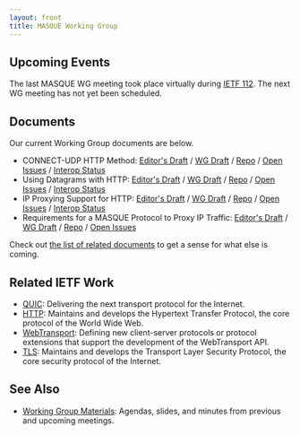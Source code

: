 ```yaml
---
layout: front
title: MASQUE Working Group
---
```


## Upcoming Events

The last MASQUE WG meeting took place virtually during [IETF 112](https://datatracker.ietf.org/doc/agenda-111-masque/). The next WG meeting has not yet been scheduled.

## Documents

Our current Working Group documents are below.

- CONNECT-UDP HTTP Method: [Editor's Draft](https://ietf-wg-masque.github.io/draft-ietf-masque-connect-udp/draft-ietf-masque-connect-udp.html) / [WG Draft](https://datatracker.ietf.org/doc/draft-ietf-masque-connect-udp/) / [Repo](https://github.com/ietf-wg-masque/draft-ietf-masque-connect-udp) / [Open Issues](https://github.com/ietf-wg-masque/draft-ietf-masque-connect-udp/issues) / [Interop Status](#)
- Using Datagrams with HTTP: [Editor's Draft](https://ietf-wg-masque.github.io/draft-ietf-masque-h3-datagram/draft-ietf-masque-h3-datagram.html) / [WG Draft](https://datatracker.ietf.org/doc/draft-ietf-masque-h3-datagram/) / [Repo](https://github.com/ietf-wg-masque/draft-ietf-masque-h3-datagram) / [Open Issues](https://github.com/ietf-wg-masque/draft-ietf-masque-h3-datagram/issues) / [Interop Status](#)
- IP Proxying Support for HTTP: [Editor's Draft](https://ietf-wg-masque.github.io/draft-ietf-masque-connect-ip/#go.draft-ietf-masque-connect-ip.html) / [WG Draft](https://datatracker.ietf.org/doc/html/draft-ietf-masque-connect-ip) / [Repo](https://github.com/ietf-wg-masque/draft-ietf-masque-connect-ip) / [Open Issues](https://github.com/ietf-wg-masque/draft-ietf-masque-connect-ip/issues) / [Interop Status](#)
- Requirements for a MASQUE Protocol to Proxy IP Traffic: [Editor's Draft](https://ietf-wg-masque.github.io/draft-ietf-masque-ip-proxy-reqs/draft-ietf-masque-ip-proxy-reqs.html) / [WG Draft](https://datatracker.ietf.org/doc/draft-ietf-masque-ip-proxy-reqs/) / [Repo](https://github.com/ietf-wg-masque/draft-ietf-masque-ip-proxy-reqs) / [Open Issues](https://github.com/ietf-wg-masque/draft-ietf-masque-ip-proxy-reqs/issues)

Check out <a href="https://datatracker.ietf.org/wg/masque/documents/">the list of related documents</a> to get a sense for what else is coming.

## Related IETF Work

* [QUIC](https://quicwg.org/): Delivering the next transport protocol for the Internet.
* [HTTP](https://httpwg.org/): Maintains and develops the Hypertext Transfer Protocol, the core protocol of the World Wide Web.
* [WebTransport](https://datatracker.ietf.org/wg/webtrans/about/): Defining new client-server protocols or protocol extensions that support the development of the WebTransport API.
* [TLS](https://tlswg.org/): Maintains and develops the Transport Layer Security Protocol, the core security protocol of the Internet.

## See Also

* [Working Group Materials](https://github.com/ietf-wg-masque/wg-materials): Agendas, slides, and minutes from previous and upcoming meetings.
